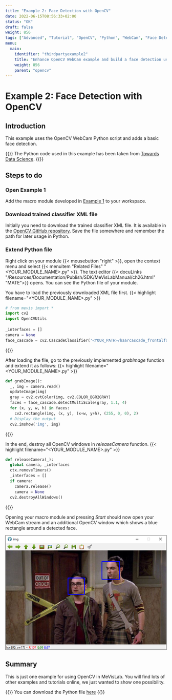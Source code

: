 ```yaml
---
title: "Example 2: Face Detection with OpenCV"
date: 2022-06-15T08:56:33+02:00
status: "OK"
draft: false
weight: 856
tags: ["Advanced", "Tutorial", "OpenCV", "Python", "WebCam", "Face Detection"]
menu: 
  main:
    identifier: "thirdpartyexample2"
    title: "Enhance OpenCV WebCam example and build a face detection using MeVisLab, OpenCV and Python."
    weight: 856
    parent: "opencv"
---
```

# Example 2: Face Detection with OpenCV

## Introduction
This example uses the OpenCV WebCam Python script and adds a basic face detection.

{{<alert class="info" caption="Info">}}
The Python code used in this example has been taken from [Towards Data Science](https://towardsdatascience.com/face-detection-in-2-minutes-using-opencv-python-90f89d7c0f81).
{{</alert>}}

## Steps to do
### Open Example 1
Add the macro module developed in [Example 1](/tutorials/thirdparty/opencv/thirdpartyexample1) to your workspace.

### Download trained classifier XML file
Initially you need to download the trained classifier XML file. It is available in the [OpenCV GitHub repository](https://github.com/opencv/opencv/blob/master/data/haarcascades/haarcascade_frontalface_default.xml). Save the file somewhere and remember the path for later usage in Python.

### Extend Python file
Right click on your module {{< mousebutton "right" >}}, open the context menu and select {{< menuitem "Related Files" "<YOUR_MODULE_NAME>.py" >}}. The text editor {{< docuLinks "/Resources/Documentation/Publish/SDK/MeVisLabManual/ch26.html" "MATE">}} opens. You can see the Python file of your module.

You have to load the previously downloaded XML file first.
{{< highlight filename="<YOUR_MODULE_NAME>.py" >}}
```Python
# from mevis import *
import cv2
import OpenCVUtils

_interfaces = []
camera = None
face_cascade = cv2.CascadeClassifier('<YOUR_PATH>/haarcascade_frontalface_default.xml')
```
{{</highlight>}}

After loading the file, go to the previously implemented *grabImage* function and extend it as follows:
{{< highlight filename="<YOUR_MODULE_NAME>.py" >}}
```Python
def grabImage():
  _, img = camera.read()
  updateImage(img)
  gray = cv2.cvtColor(img, cv2.COLOR_BGR2GRAY)
  faces = face_cascade.detectMultiScale(gray, 1.1, 4)
  for (x, y, w, h) in faces:
    cv2.rectangle(img, (x, y), (x+w, y+h), (255, 0, 0), 2)
  # Display the output
  cv2.imshow('img', img)
```
{{</highlight>}}

In the end, destroy all OpenCV windows in *releaseCamera* function.
{{< highlight filename="<YOUR_MODULE_NAME>.py" >}}
```Python
def releaseCamera(_):
  global camera, _interfaces
  ctx.removeTimers()
  _interfaces = []
  if camera:
    camera.release()
    camera = None
  cv2.destroyAllWindows()
```
{{</highlight>}}

Opening your macro module and pressing *Start* should now open your WebCam stream and an additional OpenCV window which shows a blue rectangle around a detected face.

![Face Detection in MeVisLab using OpenCV](/images/tutorials/thirdparty/bigbang.png "Face Detection in MeVisLab using OpenCV")

## Summary
This is just one example for using OpenCV in MeVisLab. You will find lots of other examples and tutorials online, we just wanted to show one possibility.

{{<alert class="info" caption="Info">}}
You can download the Python file [here](/examples/thirdparty/example2/FaceDetection.py)
{{</alert>}}
